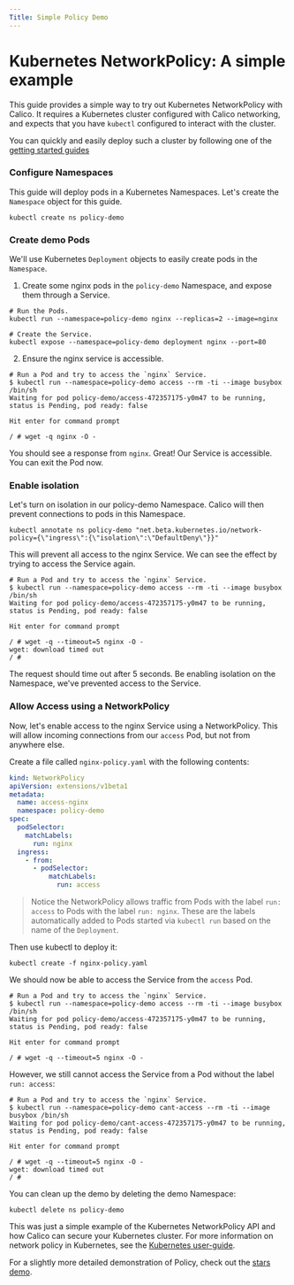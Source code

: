 ```yaml
---
Title: Simple Policy Demo
---
```

# Kubernetes NetworkPolicy: A simple example
This guide provides a simple way to try out Kubernetes NetworkPolicy with Calico.  It requires a Kubernetes cluster configured with Calico networking, and expects that you have `kubectl` configured to interact with the cluster.

You can quickly and easily deploy such a cluster by following one of the [getting started guides](../#getting-started)

### Configure Namespaces
This guide will deploy pods in a Kubernetes Namespaces.  Let's create the `Namespace` object for this guide.

```
kubectl create ns policy-demo
```

### Create demo Pods
We'll use Kubernetes `Deployment` objects to easily create pods in the `Namespace`.

1) Create some nginx pods in the `policy-demo` Namespace, and expose them through a Service.

```shell
# Run the Pods.
kubectl run --namespace=policy-demo nginx --replicas=2 --image=nginx

# Create the Service.
kubectl expose --namespace=policy-demo deployment nginx --port=80
```

2) Ensure the nginx service is accessible.

```
# Run a Pod and try to access the `nginx` Service.
$ kubectl run --namespace=policy-demo access --rm -ti --image busybox /bin/sh
Waiting for pod policy-demo/access-472357175-y0m47 to be running, status is Pending, pod ready: false

Hit enter for command prompt

/ # wget -q nginx -O -
```

You should see a response from `nginx`.  Great! Our Service is accessible.  You can exit the Pod now.

### Enable isolation

Let's turn on isolation in our policy-demo Namespace.  Calico will then prevent connections to pods in this Namespace.

```
kubectl annotate ns policy-demo "net.beta.kubernetes.io/network-policy={\"ingress\":{\"isolation\":\"DefaultDeny\"}}"
```

This will prevent all access to the nginx Service.  We can see the effect by trying to access the Service again.

```
# Run a Pod and try to access the `nginx` Service.
$ kubectl run --namespace=policy-demo access --rm -ti --image busybox /bin/sh
Waiting for pod policy-demo/access-472357175-y0m47 to be running, status is Pending, pod ready: false

Hit enter for command prompt

/ # wget -q --timeout=5 nginx -O -
wget: download timed out
/ #
```

The request should time out after 5 seconds.  Be enabling isolation on the Namespace, we've prevented access to the Service.

### Allow Access using a NetworkPolicy

Now, let's enable access to the nginx Service using a NetworkPolicy.  This will allow incoming connections from our `access` Pod, but not
from anywhere else.

Create a file called `nginx-policy.yaml` with the following contents:

```yaml
kind: NetworkPolicy
apiVersion: extensions/v1beta1
metadata:
  name: access-nginx
  namespace: policy-demo
spec:
  podSelector:
    matchLabels:
      run: nginx
  ingress:
    - from:
      - podSelector:
          matchLabels:
            run: access
```

> Notice the NetworkPolicy allows traffic from Pods with the label `run: access` to Pods with the label `run: nginx`.  These are the labels automatically added to Pods started via `kubectl run` based on the name of the `Deployment`.

Then use kubectl to deploy it:
```
kubectl create -f nginx-policy.yaml
```

We should now be able to access the Service from the `access` Pod.

```shell
# Run a Pod and try to access the `nginx` Service.
$ kubectl run --namespace=policy-demo access --rm -ti --image busybox /bin/sh
Waiting for pod policy-demo/access-472357175-y0m47 to be running, status is Pending, pod ready: false

Hit enter for command prompt

/ # wget -q --timeout=5 nginx -O -
```

However, we still cannot access the Service from a Pod without the label `run: access`:

```shell
# Run a Pod and try to access the `nginx` Service.
$ kubectl run --namespace=policy-demo cant-access --rm -ti --image busybox /bin/sh
Waiting for pod policy-demo/cant-access-472357175-y0m47 to be running, status is Pending, pod ready: false

Hit enter for command prompt

/ # wget -q --timeout=5 nginx -O -
wget: download timed out
/ #
```

You can clean up the demo by deleting the demo Namespace:

```shell
kubectl delete ns policy-demo
```

This was just a simple example of the Kubernetes NetworkPolicy API and how Calico can secure your Kubernetes cluster.  For more
information on network policy in Kubernetes, see the [Kubernetes user-guide](http://kubernetes.io/docs/user-guide/networkpolicies/).

For a slightly more detailed demonstration of Policy, check out the [stars demo](stars-policy).
